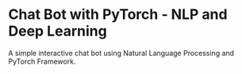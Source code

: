 # Chat Bot with PyTorch - NLP and Deep Learning

A simple interactive chat bot using Natural Language Processing and PyTorch Framework.
 
